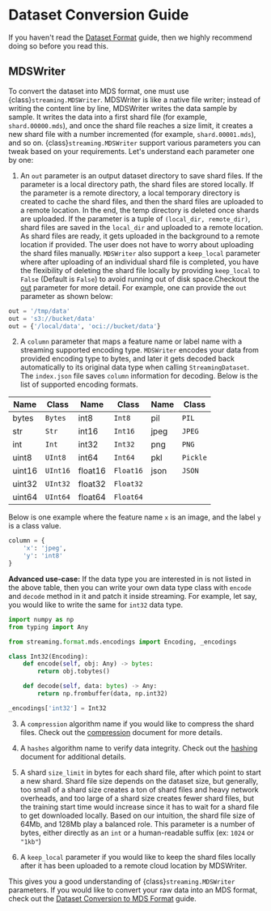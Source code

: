 # Dataset Conversion Guide

If you haven't read the [Dataset Format](dataset_format.md) guide, then we highly recommend doing so before you read this. 

## MDSWriter

To convert the dataset into MDS format, one must use {class}`streaming.MDSWriter`. MDSWriter is like a native file writer; instead of writing the content line by line, MDSWriter writes the data sample by sample. It writes the data into a first shard file (for example, `shard.00000.mds`), and once the shard file reaches a size limit, it creates a new shard file with a number incremented (for example, `shard.00001.mds`), and so on. {class}`streaming.MDSWriter` support various parameters you can tweak based on your requirements. Let's understand each parameter one by one:

1. An `out` parameter is an output dataset directory to save shard files. If the parameter is a local directory path, the shard files are stored locally. If the parameter is a remote directory, a local temporary directory is created to cache the shard files, and then the shard files are uploaded to a remote location. In the end, the temp directory is deleted once shards are uploaded. If the parameter is a tuple of `(local_dir, remote_dir)`, shard files are saved in the `local_dir` and uploaded to a remote location. As shard files are ready, it gets uploaded in the background to a remote location if provided. The user does not have to worry about uploading the shard files manually. `MDSWriter` also support a `keep_local` parameter where after uploading of an individual shard file is completed, you have the flexibility of deleting the shard file locally by providing `keep_local` to `False` (Default is `False`) to avoid running out of disk space.Checkout the [out](https://docs.mosaicml.com/projects/streaming/en/stable/api_reference/generated/streaming.MDSWriter.html) parameter for more detail. For example, one can provide the `out` parameter as shown below:
<!--pytest.mark.skip-->
```python
out = '/tmp/data'
out = 's3://bucket/data'
out = {'/local/data', 'oci://bucket/data'}
```

2. A `column` parameter that maps a feature name or label name with a streaming supported encoding type. `MDSWriter` encodes your data from provided encoding type to bytes, and later it gets decoded back automatically to its original data type when calling `StreamingDataset`. The `index.json` file saves `column` information for decoding. Below is the list of supported encoding formats.

| Name   | Class  | Name    | Class   | Name | Class  |
| ------ | ------ | ------- | ------- | ---- | ------ |
| bytes  | `Bytes`  | int8    | `Int8`    | pil  | `PIL`    |
| str    | `Str`    | int16   | `Int16`   | jpeg | `JPEG`   |
| int    | `Int`    | int32   | `Int32`   | png  | `PNG`    |
| uint8  | `UInt8`  | int64   | `Int64`   | pkl  | `Pickle` |
| uint16 | `UInt16` | float16 | `Float16` | json | `JSON`   |
| uint32 | `UInt32` | float32 | `Float32` |      |        |
| uint64 | `UInt64` | float64 | `Float64` |      |        |

Below is one example where the feature name `x` is an image, and the label `y` is a class value.
<!--pytest.mark.skip-->
```python
column = {
    'x': 'jpeg',
    'y': 'int8'
}
```

**Advanced use-case:** If the data type you are interested in is not listed in the above table, then you can write your own data type class with `encode` and `decode` method in it and patch it inside streaming. For example, let say, you would like to write the same for `int32` data type.

<!--pytest.mark.skip-->
```python
import numpy as np
from typing import Any

from streaming.format.mds.encodings import Encoding, _encodings

class Int32(Encoding):
    def encode(self, obj: Any) -> bytes:
        return obj.tobytes()

    def decode(self, data: bytes) -> Any:
        return np.frombuffer(data, np.int32)

_encodings['int32'] = Int32
```


3. A `compression` algorithm name if you would like to compress the shard files. Check out the [compression](compression.md) document for more details.

4. A `hashes` algorithm name to verify data integrity. Check out the [hashing](hashing.md) document for additional details.

5. A shard `size_limit` in bytes for each shard file, after which point to start a new shard. Shard file size depends on the dataset size, but generally, too small of a shard size creates a ton of shard files and heavy network overheads, and too large of a shard size creates fewer shard files, but the training start time would increase since it has to wait for a shard file to get downloaded locally. Based on our intuition, the shard file size of 64Mb, and 128Mb play a balanced role. This parameter is a number of bytes, either directly as an `int` or a human-readable suffix (ex: `1024` or `"1kb"`)

6. A `keep_local` parameter if you would like to keep the shard files locally after it has been uploaded to a remote cloud location by MDSWriter.

This gives you a good understanding of {class}`streaming.MDSWriter` parameters. If you would like to convert your raw data into an MDS format, check out the [Dataset Conversion to MDS Format](../how_to_guides/dataset_conversion_to_mds_format.md) guide.
